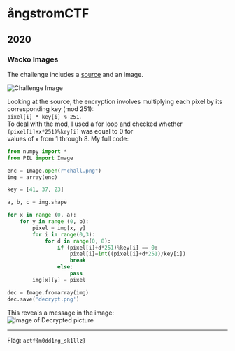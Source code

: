 # ångstromCTF
## 2020
### Wacko Images
The challenge includes a [source](chall.py) and an image.  

![Challenge Image](chall.png)

Looking at the source, the encryption involves multiplying each pixel by its corresponding key
 (mod 251):  
 `pixel[i] * key[i] % 251`.  
To deal with the mod, I used a for loop and checked whether `(pixel[i]+x*251)%key[i]` was equal to 0 for  
values of `x` from 1 through 8. My full code:
```python
from numpy import *
from PIL import Image

enc = Image.open(r"chall.png")
img = array(enc)

key = [41, 37, 23]

a, b, c = img.shape

for x in range (0, a):
    for y in range (0, b):
        pixel = img[x, y]
        for i in range(0,3):
            for d in range(0, 8):
                if (pixel[i]+d*251)%key[i] == 0:
                    pixel[i]=int((pixel[i]+d*251)/key[i])
                    break
                else:
                    pass
        img[x][y] = pixel

dec = Image.fromarray(img)
dec.save('decrypt.png')
```
This reveals a message in the image:  
![Image of Decrypted picture](decrypt.png)

---
Flag: `actf{m0dd1ng_sk1llz}`